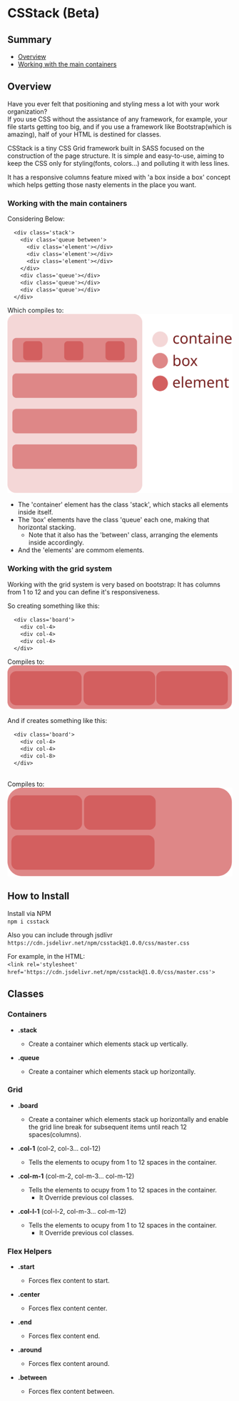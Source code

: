 # CSStack (Beta)

## Summary
- <a href='#overview'>Overview</a>
- <a href='#working-with-the-main-containers'>Working with the main containers</a>
## Overview

<p> 
  Have you ever felt that positioning and styling mess a lot with your work organization?<br>
  If you use CSS without the assistance of any framework, for example, 
  your file starts getting too big, and if you use a framework like Bootstrap(which is amazing), 
  half of your HTML is destined for classes.
</p>
<p> 
  CSStack is a tiny CSS Grid framework built in SASS focused on the construction of the page structure.
  It is simple and easy-to-use, aiming to keep the CSS only for styling(fonts, colors...) and 
  polluting it with less lines.
</p>
<p>
  It has a responsive columns feature mixed with 'a box inside a box' concept which helps 
  getting those nasty elements in the place you want.
</p>
  
### Working with the main containers

Considering Below:
```
  <div class='stack'>
    <div class='queue between'>
      <div class='element'></div>
      <div class='element'></div>
      <div class='element'></div>
    </div>
    <div class='queue'></div>
    <div class='queue'></div>
    <div class='queue'></div>
  </div>
```
Which compiles to: <br>
<img src='./stack-concept.svg'>
<br>
- The 'container' element has the class 'stack', which stacks all elements inside itself.
- The 'box' elements have the class 'queue' each one, making that horizontal stacking.
  - Note that it also has the 'between' class, arranging the elements inside accordingly.
- And the 'elements' are commom elements.

### Working with the grid system

Working with the grid system is very based on bootstrap: It has columns from 1 to 12 and you can define it's responsiveness.

So creating something like this:<br>
```
  <div class='board'>
    <div col-4>
    <div col-4>
    <div col-4>
  </div>
```
Compiles to:<br>
<img src='./col-4.svg'> <br>

And if creates something like this:<br>
```
  <div class='board'>
    <div col-4>
    <div col-4>
    <div col-8>
  </div>
```
<br>
Compiles to:<br>
<img src='./col-4-8.svg'>

## How to Install

Install via NPM <br>
``` npm i csstack ``` <br>

Also you can include through jsdlivr <br>
``` https://cdn.jsdelivr.net/npm/csstack@1.0.0/css/master.css ``` <br>

For example, in the HTML: <br>
``` <link rel='stylesheet' href='https://cdn.jsdelivr.net/npm/csstack@1.0.0/css/master.css'> ``` <br>

## Classes 
### Containers

- **.stack**
  - Create a container which elements stack up vertically.
  
- **.queue**
  - Create a container which elements stack up horizontally.

### Grid

- **.board**
  - Create a container which elements stack up horizontally and enable the grid line break for subsequent items until reach 12 spaces(columns).

- **.col-1** (col-2, col-3... col-12)
  - Tells the elements to ocupy from 1 to 12 spaces in the container.

- **.col-m-1** (col-m-2, col-m-3... col-m-12)
  - Tells the elements to ocupy from 1 to 12 spaces in the container.
    - It Override previous col classes.
  
- **.col-l-1** (col-l-2, col-m-3... col-m-12)
  - Tells the elements to ocupy from 1 to 12 spaces in the container.
    - It Override previous col classes.

### Flex Helpers

- **.start**
  - Forces flex content to start.
  
- **.center**
  - Forces flex content center.
  
- **.end**
  - Forces flex content end.

- **.around**
  - Forces flex content around.

- **.between**
  - Forces flex content between.
  
